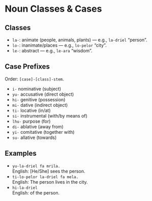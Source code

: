 # Noun Classes & Cases

## Classes

- `la-`: animate (people, animals, plants) — e.g., `la-driel` “person”.
- `lo-`: inanimate/places — e.g., `lo-pelor` “city”.
- `le-`: abstract — e.g., `le-ara` “wisdom”.

## Case Prefixes

Order: `[case]-[class]-stem`.

- `i-` nominative (subject)
- `yu-` accusative (direct object)
- `hi-` genitive (possession)
- `mi-` dative (indirect object)
- `ti-` locative (in/at)
- `si-` instrumental (with/by means of)
- `lhu-` purpose (for)
- `di-` ablative (away from)
- `yi-` comitative (together with)
- `su-` allative (towards)

## Examples

- `yu-la-driel fa mrila.`  
  English: [He/She] sees the person.
- `ti-lo-pelor la-driel fa mela.`  
  English: The person lives in the city.
- `hi-la-driel`  
  English: of the person.
